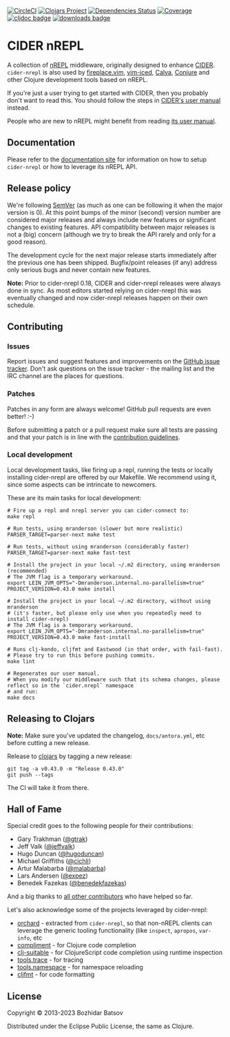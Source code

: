 [![CircleCI](https://circleci.com/gh/clojure-emacs/cider-nrepl/tree/master.svg?style=svg)](https://circleci.com/gh/clojure-emacs/cider-nrepl/tree/master)
[![Clojars Project](https://img.shields.io/clojars/v/cider/cider-nrepl.svg)](https://clojars.org/cider/cider-nrepl)
[![Dependencies Status](https://versions.deps.co/clojure-emacs/cider-nrepl/status.svg)](https://versions.deps.co/clojure-emacs/cider-nrepl)
[![Coverage](https://codecov.io/gh/clojure-emacs/cider-nrepl/branch/master/graph/badge.svg)](https://codecov.io/gh/clojure-emacs/cider-nrepl/)
[![cljdoc badge](https://cljdoc.org/badge/cider/cider-nrepl)](https://cljdoc.org/d/cider/cider-nrepl/CURRENT)
[![downloads badge](https://versions.deps.co/cider/cider-nrepl/downloads.svg)](https://clojars.org/cider/cider-nrepl)

# CIDER nREPL

A collection of [nREPL](https://github.com/nrepl/nrepl)
middleware, originally designed to enhance
[CIDER](https://github.com/clojure-emacs/cider).
`cider-nrepl` is also used by [fireplace.vim](https://github.com/tpope/vim-fireplace), [vim-iced](https://github.com/liquidz/vim-iced),
[Calva](https://calva.io/), [Conjure](https://github.com/Olical/conjure) and other Clojure development tools based on nREPL.

If you're just a user trying to get started with CIDER, then you
probably don't want to read this. You should follow the steps in
[CIDER's user manual](https://docs.cider.mx) instead.

People who are new to nREPL might benefit from reading [its
user manual](https://nrepl.org).

## Documentation

Please refer to the [documentation site](https://docs.cider.mx/cider-nrepl) for
information on how to setup `cider-nrepl` or how to leverage its nREPL API.

## Release policy

We're following [SemVer](http://semver.org/) (as much as one can be
following it when the major version is 0). At this point bumps of the
minor (second) version number are considered major releases and always
include new features or significant changes to existing features. API
compatibility between major releases is not a (big) concern (although we try
to break the API rarely and only for a good reason).

The development cycle for the next major
release starts immediately after the previous one has been
shipped. Bugfix/point releases (if any) address only serious bugs and
never contain new features.

**Note:** Prior to cider-nrepl 0.18, CIDER and cider-nrepl releases
were always done in sync. As most editors started relying on cider-nrepl
this was eventually changed and now cider-nrepl releases happen on their
own schedule.

## Contributing

### Issues

Report issues and suggest features and improvements on the
[GitHub issue tracker](https://github.com/clojure-emacs/cider-nrepl/issues). Don't
ask questions on the issue tracker - the mailing list and the IRC
channel are the places for questions.

### Patches

Patches in any form are always welcome! GitHub pull requests are even better! :-)

Before submitting a patch or a pull request make sure all tests are
passing and that your patch is in line with the [contribution
guidelines](.github/CONTRIBUTING.md).

### Local development

Local development tasks, like firing up a repl, running the tests or locally installing cider-nrepl are offered by our Makefile.
We recommend using it, since some aspects can be intrincate to newcomers.

These are its main tasks for local development:

```
# Fire up a repl and nrepl server you can cider-connect to:
make repl

# Run tests, using mranderson (slower but more realistic)
PARSER_TARGET=parser-next make test

# Run tests, without using mranderson (considerably faster)
PARSER_TARGET=parser-next make fast-test

# Install the project in your local ~/.m2 directory, using mranderson (recommended)
# The JVM flag is a temporary workaround.
export LEIN_JVM_OPTS="-Dmranderson.internal.no-parallelism=true"
PROJECT_VERSION=0.43.0 make install

# Install the project in your local ~/.m2 directory, without using mranderson
# (it's faster, but please only use when you repeatedly need to install cider-nrepl)
# The JVM flag is a temporary workaround.
export LEIN_JVM_OPTS="-Dmranderson.internal.no-parallelism=true"
PROJECT_VERSION=0.43.0 make fast-install

# Runs clj-kondo, cljfmt and Eastwood (in that order, with fail-fast).
# Please try to run this before pushing commits.
make lint

# Regenerates our user manual.
# When you modify our middleware such that its schema changes, please reflect so in the `cider.nrepl` namespace
# and run:
make docs
```

## Releasing to Clojars

**Note:** Make sure you've updated the changelog, `docs/antora.yml`, etc
before cutting a new release.

Release to [clojars](https://clojars.org/) by tagging a new release:

```
git tag -a v0.43.0 -m "Release 0.43.0"
git push --tags
```

The CI will take it from there.

## Hall of Fame

Special credit goes to the following people for their contributions:

- Gary Trakhman ([@gtrak](https://github.com/gtrak))
- Jeff Valk ([@jeffvalk](https://github.com/jeffvalk))
- Hugo Duncan ([@hugoduncan](https://github.com/hugoduncan))
- Michael Griffiths ([@cichli](https://github.com/cichli))
- Artur Malabarba ([@malabarba](https://github.com/malabarba))
- Lars Andersen ([@expez](https://github.com/expez))
- Benedek Fazekas ([@benedekfazekas](https://github.com/benedekfazekas))

And a big thanks to
[all other contributors](https://github.com/clojure-emacs/cider-nrepl/graphs/contributors)
who have helped so far.

Let's also acknowledge some of the projects leveraged by cider-nrepl:

* [orchard][] - extracted from `cider-nrepl`, so that non-nREPL clients can leverage the generic tooling functionality (like `inspect`, `apropos`, `var-info`, etc
* [compliment][] - for Clojure code completion
* [clj-suitable][] - for ClojureScript code completion using runtime inspection
* [tools.trace][] - for tracing
* [tools.namespace][] - for namespace reloading
* [cljfmt][] - for code formatting

## License

Copyright © 2013-2023 Bozhidar Batsov

Distributed under the Eclipse Public License, the same as Clojure.

[orchard]: https://github.com/clojure-emacs/orchard
[compliment]: https://github.com/alexander-yakushev/compliment
[clj-suitable]: https://github.com/clojure-emacs/clj-suitable
[tools.trace]: https://github.com/clojure/tools.trace
[tools.namespace]: https://github.com/clojure/tools.namespace
[cljfmt]: https://github.com/weavejester/cljfmt
[vim-replant]: https://github.com/SevereOverfl0w/vim-replant
[vim-fireplace]: https://github.com/tpope/vim-fireplace
[mranderson]: https://github.com/benedekfazekas/mranderson
